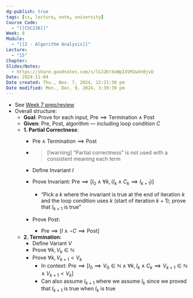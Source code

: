 ```yaml
---
dg-publish: true
tags: [cs, lecture, note, university]
Course Code:
  - "[[CSC236]]"
Week: 8
Module:
  - "[[2 - Algorithm Analysis]]"
Lecture:
  - "15"
Chapter: 
Slides/Notes:
  - https://share.goodnotes.com/s/lGJ2KrXoWpIXVM2wVn0jvD
Date: 2024-11-04
Date created: Thu., Nov. 7, 2024, 12:21:30 pm
Date modified: Mon., Dec. 9, 2024, 3:39:39 pm
---
```


- See [Week 7 prep/review](https://share.goodnotes.com/s/lGJ2KrXoWpIXVM2wVn0jvD)
- Overall structure:
    - **Goal**: Prove for each input, $\text{Pre} \implies \text{Termination} \wedge \text{Post}$
    - **Given**: Pre, Post, algorithm — including loop condition $C$
    - **1. Partial Correctness**:
        - $\text{Pre} \wedge \text{Termination} \implies \text{Post}$

        - > [!warning] “Partial correctness” is not used with a consistent meaning each term

        - Define Invariant $I$
        - Prove Invariant: $\text{Pre} \implies \left[ I_{0} \wedge \forall k, (I_{k} \wedge C_{k} \implies I_{k + 1}) \right]$
            - “Pick a $k$ where the invariant is true at the end of iteration $k$ and the loop condition uses $k$ (start of iteration $k + 1$); prove that $I_{k + 1}$ is true”
        - Prove Post:
            - $\text{Pre} \implies [I \wedge \neg C \implies \text{Post}]$
    - **2. Termination**:
        - Define Variant $V$
        - Prove $\forall k, V_{k} \in \mathbb{N}$
        - Prove $\forall k, V_{k + 1} < V_{k}$
            - In context: $\text{Pre} \implies [I_{0} \implies V_{0} \in \mathbb{N} \wedge \forall k, I_{k} \wedge C_{k} \implies V_{k + 1} \in \mathbb{N} \wedge V_{k + 1} < V_{k}]$
            - Can also assume $I_{k + 1}$ where we assume $I_{k}$ since we proved that $I_{k + 1}$ is true when $I_{k}$ is true
